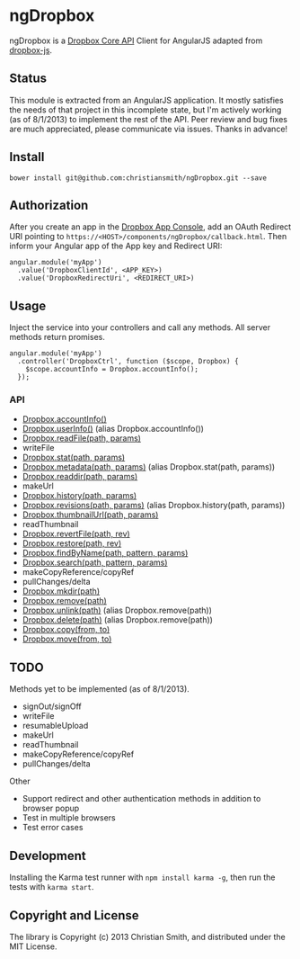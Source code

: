 # ngDropbox

ngDropbox is a [Dropbox Core API](https://www.dropbox.com/developers/core/docs) Client for AngularJS adapted from [dropbox-js](https://github.com/dropbox/dropbox-js). 


## Status

This module is extracted from an AngularJS application. It mostly satisfies the needs of that project in this incomplete state, but I'm actively working (as of 8/1/2013) to implement the rest of the API. Peer review and bug fixes are much appreciated, please communicate via issues. Thanks in advance!


## Install

    bower install git@github.com:christiansmith/ngDropbox.git --save


## Authorization

After you create an app in the [Dropbox App Console](https://www.dropbox.com/developers/apps), add an OAuth Redirect URI pointing to `https://<HOST>/components/ngDropbox/callback.html`. Then inform your Angular app of the App key and Redirect URI:

    angular.module('myApp')
      .value('DropboxClientId', <APP_KEY>)
      .value('DropboxRedirectUri', <REDIRECT_URI>)

## Usage

Inject the service into your controllers and call any methods. All server methods return promises.

    angular.module('myApp')
      .controller('DropboxCtrl', function ($scope, Dropbox) {
        $scope.accountInfo = Dropbox.accountInfo();
      });

### API

* [Dropbox.accountInfo()](https://www.dropbox.com/developers/core/docs#account-info)
* [Dropbox.userInfo()](https://www.dropbox.com/developers/core/docs#account-info) (alias Dropbox.accountInfo())
* [Dropbox.readFile(path, params)](https://www.dropbox.com/developers/core/docs#files-GET)
* writeFile
* [Dropbox.stat(path, params)](https://www.dropbox.com/developers/core/docs#metadata)
* [Dropbox.metadata(path, params)](https://www.dropbox.com/developers/core/docs#metadata) (alias Dropbox.stat(path, params))
* [Dropbox.readdir(path, params)](https://www.dropbox.com/developers/core/docs#metadata)
* makeUrl 
* [Dropbox.history(path, params)](https://www.dropbox.com/developers/core/docs#revisions)
* [Dropbox.revisions(path, params)](https://www.dropbox.com/developers/core/docs#revisions) (alias Dropbox.history(path, params))
* [Dropbox.thumbnailUrl(path, params)]()
* readThumbnail
* [Dropbox.revertFile(path, rev)]()
* [Dropbox.restore(path, rev)]()
* [Dropbox.findByName(path, pattern, params)]()
* [Dropbox.search(path, pattern, params)]()
* makeCopyReference/copyRef
* pullChanges/delta
* [Dropbox.mkdir(path)](https://www.dropbox.com/developers/core/docs#fileops-create-folder)
* [Dropbox.remove(path)](https://www.dropbox.com/developers/core/docs#fileops-delete)
* [Dropbox.unlink(path)](https://www.dropbox.com/developers/core/docs#fileops-delete) (alias Dropbox.remove(path))
* [Dropbox.delete(path)](https://www.dropbox.com/developers/core/docs#fileops-delete) (alias Dropbox.remove(path))
* [Dropbox.copy(from, to)](https://www.dropbox.com/developers/core/docs#fileops-copy)
* [Dropbox.move(from, to)](https://www.dropbox.com/developers/core/docs#fileops-move)




## TODO

Methods yet to be implemented (as of 8/1/2013).

* signOut/signOff
* writeFile
* resumableUpload
* makeUrl
* readThumbnail
* makeCopyReference/copyRef
* pullChanges/delta

Other

* Support redirect and other authentication methods in addition to browser popup
* Test in multiple browsers
* Test error cases


## Development

Installing the Karma test runner with `npm install karma -g`, then run the tests with `karma start`.


## Copyright and License

The library is Copyright (c) 2013 Christian Smith, and distributed under the MIT License.